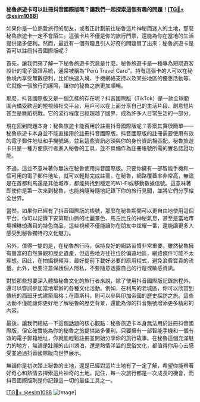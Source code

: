 **秘魯旅遊卡可以註冊抖音國際版嗎？讓我們一起探索這個有趣的問題！[[TG💪+ @esim1088](https://t.me/s/esim1088)]**

如果你是一位熱愛旅行的朋友，或者正計劃前往秘魯這片神秘而迷人的土地，那麼秘魯旅遊卡一定不會陌生。這張卡片不僅是你的旅行門票，還能為你在當地的生活提供諸多便利。然而，最近有一個有趣且引人好奇的問題冒了出來：秘魯旅遊卡是否可以註冊抖音國際版呢？

首先，讓我們來了解一下秘魯旅遊卡究竟是什麼。秘魯旅遊卡是一種專為短期遊客設計的電子簽證系統，通常被稱為“Perú Travel Card”。持有這張卡的人可以在秘魯境內享受無數便利，比如快速入境、手機網絡支持以及某些地區的優惠活動等。它就像一張旅行的護照，讓你的秘魯之旅更加順暢。

那麼，抖音國際版又是一個怎樣的存在呢？抖音國際版（TikTok）是一款全球範圍內備受歡迎的短視頻社交平台，用戶可以在上面分享自己的生活片段、創意短片甚至是舞蹈挑戰。它的流行程度已經超越了國界，成為許多人日常生活的一部分。

現在回到問題本身：秘魯旅遊卡能否用於註冊抖音國際版呢？答案其實很簡單——秘魯旅遊卡本身並不能直接用於註冊抖音國際版。抖音國際版的註冊需要使用有效的電子郵件地址和手機號碼，並且這些資訊必須與你的身份資訊相匹配。秘魯旅遊卡只是一種方便旅行者進入秘魯的工具，並不具備作為註冊帳號所需的實名認證功能。

不過，這並不意味著你無法在秘魯使用抖音國際版。只要你擁有一部智能手機和一個可用的電子郵件地址，就可以輕鬆完成註冊。在秘魯，網路覆蓋率非常高，無論是在首都利馬還是其他城市，都能夠找到穩定的Wi-Fi或移動數據信號。這意味著即使你是第一次來到秘魯，也能夠隨時隨地記錄下你的旅行見聞，並將它們分享給全世界。

當然，如果你已經有了抖音國際版的帳號，那麼在秘魯期間可以更自由地使用這個平台。你可以記錄下安第斯山脈的壯麗景色、馬丘比丘的神秘氣息，甚至是當地市場裡琳琅滿目的特色商品。這些視頻不僅能讓你在朋友中炫耀一番，還能讓更多人感受到秘魯獨特的文化魅力。

另外，值得一提的是，在秘魯旅行時，保持良好的網路習慣非常重要。雖然秘魯擁有豐富的自然景觀和歷史遺產，但這些地方往往位於偏遠地區，網路條件可能不太理想。因此，在拍攝視頻時，最好提前下載好必要的應用程式，避免浪費寶貴的流量。此外，也要注意保護個人隱私，不要隨意透露自己的行蹤或敏感資訊。

對於那些想要深入體驗秘魯文化的旅行者來說，除了使用抖音國際版記錄旅程外，還可以嘗試參加當地舉辦的各種文化活動。例如，在利馬的老城區，你可以欣賞到傳統的西班牙式建築風格；在庫斯科，則可以參與印加帝國的歷史探訪之旅。這些活動不僅能讓你更好地了解秘魯的歷史背景，還能為你的抖音賬號增添更多精彩的內容。

最後，讓我們總結一下這個話題的核心觀點：秘魯旅遊卡本身無法用於註冊抖音國際版，但它確實能為你的秘魯之旅提供諸多便利。只要擁有一部智能手機和一個有效的電子郵箱地址，你就能輕鬆註冊並開始分享你的旅行故事。在秘魯這個充滿魅力的地方，無論是壯麗的山川湖泊，還是熱情洋溢的民俗文化，都值得你用心去感受並通過抖音國際版向世界展示。

無論你是初次踏上秘魯的土地，還是已經對這片土地有了一定了解，希望你能帶著好奇心和熱情去探索這片神奇的土地。記住，每一次旅行都是一次成長的機會，而抖音國際版則是你記錄這一切的最佳工具之一。

[[TG💪+ @esim1088](https://t.me/s/esim1088) ![Image](https://i.postimg.cc/4NQfJmqS/Snipaste-2025-05-13-00-14-12.png)]